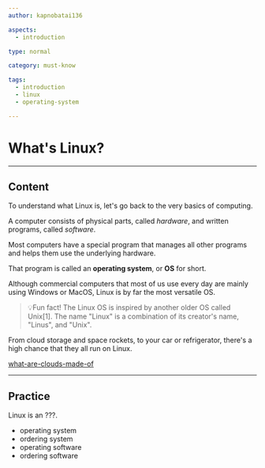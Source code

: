 ```yaml
---
author: kapnobatai136

aspects:
  - introduction

type: normal

category: must-know

tags:
  - introduction
  - linux
  - operating-system

---
```


# What's Linux?

---
## Content

To understand what Linux is, let's go back to the very basics of computing.

A computer consists of physical parts, called *hardware*, and written programs, called *software*. 

Most computers have a special program that manages all other programs and helps them use the underlying hardware.

That program is called an **operating system**, or **OS** for short.

Although commercial computers that most of us use every day are mainly using Windows or MacOS, Linux is by far the most versatile OS.

> 💡Fun fact! The Linux OS is inspired by another older OS called Unix[1]. The name "Linux" is a combination of its creator's name, "Linus", and "Unix".

From cloud storage and space rockets, to your car or refrigerator, there's a high chance that they all run on Linux.

[what-are-clouds-made-of](https://img.enkipro.com/e763d343e3f748f707da85221e99d44d.png)

---
## Practice

Linux is an ???.

* operating system
* ordering system
* operating software
* ordering software
